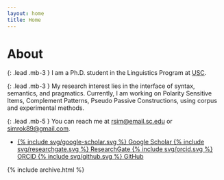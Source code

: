 ```yaml
---
layout: home
title: Home
---
```


# About

{: .lead .mb-3 }
I am a Ph.D. student in the Linguistics Program at <a href="https://sc.edu/study/colleges_schools/artsandsciences/linguistics">USC</a>.​ 

{: .lead .mb-3 }
My research interest lies in the interface of syntax, semantics, and pragmatics. ​Currently, I am working on Polarity Sensitive Items, Complement Patterns, Pseudo Passive Constructions, using corpus and experimental methods.

{: .lead .mb-5 }
You can reach me at [rsim@email.sc.edu](mailto:rsim@email.sc.edu) or [simrok89@gmail.com](mailto:simrok89@gmail.com).

<ul>
 <li>
  <a class="li-icon" href="https://scholar.google.com/citations?user=KWc4RbcAAAAJ&hl=en">{% include svg/google-scholar.svg %} Google Scholar </a>
  <a class="li-icon" href="https://www.researchgate.net/profile/Rok-Sim-2">{% include svg/researchgate.svg %} ResearchGate </a>
  <a class="li-icon" href="https://orcid.org/0000-0002-4983-0430">{% include svg/orcid.svg %} ORCID </a>
  <a class="li-icon" href="https://github.com/rsim89">{% include svg/github.svg %} GitHub </a>
  </li>
</ul>

      
{% include archive.html %}
